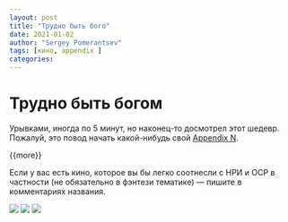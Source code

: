 ```yaml
---
layout: post
title: "Трудно быть бого"
date: 2021-01-02
author: "Sergey Pomerantsev"
tags: [кино, appendix ]
categories:
---
```


# Трудно быть богом

Урывками, иногда по 5 минут, но наконец-то досмотрел этот шедевр. Пожалуй, это повод начать какой-нибудь свой [Appendix N](https://stuartzaq.blot.im/appendix-n).

{{more}}

Если у вас есть кино, которое вы бы легко соотнесли с НРИ и ОСР в частности (не обязательно в фэнтези тематике) — пишите в комментариях названия.

![](/images/_trudno_1.jpg)
![](/images/_trudno_2.jpg)
![](/images/_trudno_3.jpg)
